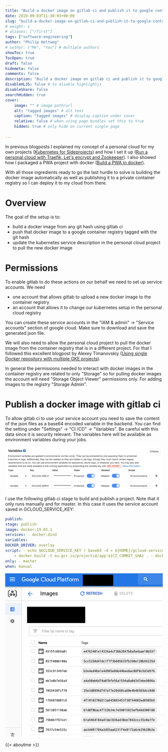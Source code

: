 ```yaml
---
title: "Build a docker image on gitlab ci and publish it to google container registry"
date: 2019-09-03T11:30:03+00:00
slug: "build-a-docker-image-on-gitlab-ci-and-publish-it-to-google-container-registry"
# weight: 1
# aliases: ["/first"]
tags: ["software-engineering"]
author: "Philip Heltweg"
# author: ["Me", "You"] # multiple authors
showToc: true
TocOpen: true
draft: false
hidemeta: false
comments: false
description: "Build a docker image on gitlab ci and publish it to google container registry"
disableHLJS: false # to disable highlightjs
disableShare: false
searchHidden: true
cover:
    image: "" # image path/url
    alt: "tagged images" # alt text
    caption: "tagged images" # display caption under cover
    relative: false # when using page bundles set this to true
    hidden: true # only hide on current single page

---
```


In previous blogposts I explained my concept of a personal cloud for my own projects ([Kubernetes for Sideprojects](https://heltweg.org/posts/kubernetes-for-sideprojects-hardware-is-dead/)) and how I set it up ([Run a personal cloud with Traefik, Let's encrypt and Zookeeper](https://heltweg.org/posts/run-a-personal-cloud-with-traefik-lets-encrypt-and-zookeeper/)). I also showed how I packaged a PWA project with docker ([Build a PWA in docker](https://heltweg.org/posts/build-a-progressive-web-app-in-docker-with-nginx-to-deploy-to-kubernetes-or-docker-swarm/)).

With all those ingredients ready to go the last hurdle to solve is building the docker image automatically as well as publishing it to a private container registry so I can deploy it to my cloud from there.

# Overview

The goal of the setup is to:

- build a docker image from any git hash using gitlab ci
- push that docker image to a google container registry tagged with the git hash
- update the kubernetes service description in the personal cloud project to pull the new docker image

# Permissions

To enable gitlab to do these actions on our behalf we need to set up service accounts. We need

- one account that allows gitlab to upload a new docker image to the container registry
- an account that allows it to change our kubernetes setup in the personal cloud registry

You can create these service accounts in the "IAM & admin" -> "Service accounts" section of google cloud. Make sure to download and save the generated json file.

We will also need to allow the personal cloud project to pull the docker image from the container registry that is in a different project. For that I followed this excellent blogpost by Alexey Timanovskiy ([Using single Docker repository with multiple GKE projects](https://medium.com/google-cloud/using-single-docker-repository-with-multiple-gke-projects-1672689f780c)).

In general the permissions needed to interact with docker images in the container registry are related to only "Storage" so for pulling docker images the account will need "Storage Object Viewer" permissions only. For adding images to the registry "Storage Admin".

# Publish a docker image with gitlab ci

To allow gitlab ci to use your service account you need to save the content of the json files as a base64 encoded variable in the backend. You can find the setting under "Settings" -> "CI /CD" -> "Variables". Be careful with this data since it is security relevant. The variables here will be available as environment variables during your jobs.

![The service account variables](/img/posts/build-a-docker-image-on-gitlab-ci-and-publish-it-to-google-container-registry/gitlab-ci-variables.png#center)

I use the following gitlab ci stage to build and publish a project. Note that it only runs manually and for master. In this case it uses the service account saved in GCLOUD_SERVICE_KEY:

```yml
publish:
stage: publish
image: docker:19.03.1
services: - docker:dind
variables:
DOCKER_DRIVER: overlay
script: - echo $GCLOUD_SERVICE_KEY | base64 -d > ${HOME}/gcloud-service-key.json - docker login -u \_json_key --password-stdin https://eu.gcr.io < ${HOME}/gcloud-service-key.json
    - docker build -t eu.gcr.io/projectid/app:${CI_COMMIT_SHA} . - docker push "eu.gcr.io/projectid/app:\${CI_COMMIT_SHA}"
only: - master
when: manual
```

![The resulting tagged images in gcr](/img/posts/build-a-docker-image-on-gitlab-ci-and-publish-it-to-google-container-registry/tagged-images.png#center)

{{< aboutme >}}
